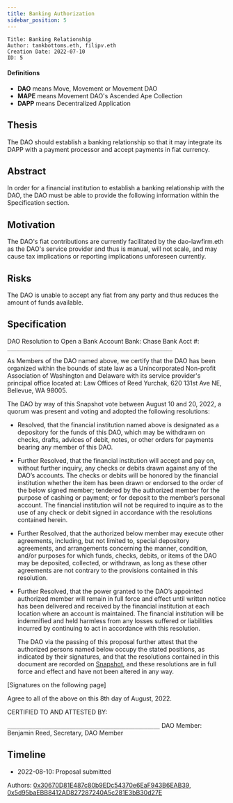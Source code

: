 ```yaml
---
title: Banking Authorization
sidebar_position: 5
---
```


```
Title: Banking Relationship
Author: tankbottoms.eth, filipv.eth
Creation Date: 2022-07-10
ID: 5
```

#### Definitions

- **DAO** means Move, Movement or Movement DAO
- **MAPE** means Movement DAO's Ascended Ape Collection
- **DAPP** means Decentralized Application

## Thesis

The DAO should establish a banking relationship so that it may integrate its DAPP with a payment processor and accept payments in fiat currency.

## Abstract

In order for a financial institution to establish a banking relationship with the DAO, the DAO must be able to provide the following information within the Specification section.

## Motivation

The DAO's fiat contributions are currently facilitated by the dao-lawfirm.eth as the DAO's service provider and thus is manual, will not scale, and may cause tax implications or reporting implications unforeseen currently.

## Risks

The DAO is unable to accept any fiat from any party and thus reduces the amount of funds available.

## Specification

DAO Resolution to Open a Bank Account
Bank: Chase Bank
Acct #: `_____________________________________________________`

As Members of the DAO named above, we certify that the DAO has been organized within the bounds of state law as a Unincorporated Non-profit Association of Washington and Delaware with its service provider's principal office located at: Law Offices of Reed Yurchak, 620 131st Ave NE, Bellevue, WA 98005.

The DAO by way of this Snapshot vote between August 10 and 20, 2022, a quorum was present and voting and adopted the following resolutions:

- Resolved, that the financial institution named above is designated as a depository for the funds of this DAO, which may be withdrawn on checks, drafts, advices of debit, notes, or other orders for payments bearing any member of this DAO.
- Further Resolved, that the financial institution will accept and pay on, without further inquiry, any checks or debits drawn against any of the DAO’s accounts. The checks or debits will be honored by the financial institution whether the item has been drawn or endorsed to the order of the below signed member; tendered by the authorized member for the purpose of cashing or payment; or for deposit to the member’s personal account. The financial institution will not be required to inquire as to the use of any check or debit signed in accordance with the resolutions contained herein.
- Further Resolved, that the authorized below member may execute other agreements, including, but not limited to, special depository agreements, and arrangements concerning the manner, condition, and/or purposes for which funds, checks, debits, or items of the DAO may be deposited, collected, or withdrawn, as long as these other agreements are not contrary to the provisions contained in this resolution.
- Further Resolved, that the power granted to the DAO’s appointed authorized member will remain in full force and effect until written notice has been delivered and received by the financial institution at each location where an account is maintained. The financial institution will be indemnified and held harmless from any losses suffered or liabilities incurred by continuing to act in accordance with this resolution.

  The DAO via the passing of this proposal further attest that the authorized persons named below occupy the stated positions, as indicated by their signatures, and that the resolutions contained in this document are recorded on [Snapshot](https://snapshot.org/#/movedao.eth), and these resolutions are in full force and effect and have not been altered in any way.

[Signatures on the following page]

Agree to all of the above on this 8th day of August, 2022.

CERTIFIED TO AND ATTESTED BY:

`_________________________________________________`
DAO Member: Benjamin Reed, Secretary, DAO Member

## Timeline

- 2022-08-10: Proposal submitted

Authors: [0x30670D81E487c80b9EDc54370e6EaF943B6EAB39](https://etherscan.io/address/0x30670d81e487c80b9edc54370e6eaf943b6eab39), [0x5d95baEBB8412AD827287240A5c281E3bB30d27E](https://etherscan.io/address/0x5d95baEBB8412AD827287240A5c281E3bB30d27E)
